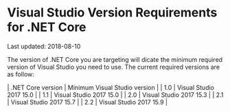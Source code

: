 # Visual Studio Version Requirements for .NET Core
Last updated: 2018-08-10

The version of .NET Core you are targeting will dicate the minimum required version of Visual Studio you need to use.  The current required versions are as follow:

| .NET Core version | Minimum Visual Studio version |
| 1.0               | Visual Studio 2017 15.0       |
| 1.1               | Visual Studio 2017 15.0       |
| 2.0               | Visual Studio 2017 15.3       |
| 2.1               | Visual Studio 2017 15.7       |
| 2.2               | Visual Studio 2017 15.9       |